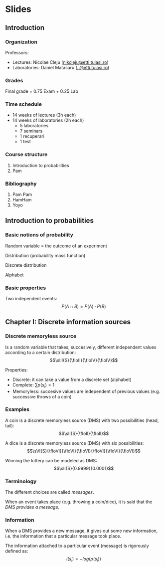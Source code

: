 

Slides
======

Introduction
------

### Organization
Professors:

* Lectures: Nicolae Cleju (nikcleju@etti.tuiasi.ro)
* Laboratories: Daniel Matasaru (..@etti.tuiasi.ro)

### Grades
Final grade = 0.75 Exam + 0.25 Lab

### Time schedule
* 14 weeks of lectures (3h each)
* 14 weeks of laboratories (2h each)
    * 5 laboratories
    * 7 seminars
    * 1 recuperari
    * 1 test 


### Course structure
1. Introduction to probabilities
2. Pam


### Bibliography

1. Pam Pam
1. HamHam
1. Yoyo


Introduction to probabilities
-----

### Basic notions of probability
Random variable = the outcome of an experiment 

Distribution (probability mass function)

Discrete distribution

Alphabet

### Basic properties
Two independent events: $$P(A \cap B) = P(A) \cdot P(B)$$


Chapter I: Discrete information sources
-----



### Discrete memoryless source

Is a random variable that takes, succesively, different independent values according to a certain distribution:
$$\sIII{S}{\fIoII}{\fIoIV}{\fIoIV}$$

Properties:

* Discrete: it can take a value from a discrete set (alphabet)
* Complete: $\sum p(s_i) = 1$
* Memoryless: succesive values are independent of previous values (e.g. successive throws of a coin)

### Examples

A coin is a discrete memoryless source (DMS) with two possibilities (head, tail):
$$\sII{S}{\fIoII}{\fIoII}$$

A dice is a discrete memoryless source (DMS) with six possibilities:
$$\sVI{S}{\fIoVI}{\fIoVI}{\fIoVI}{\fIoVI}{\fIoVI}{\fIoVI}$$

Winning the lottery can be modeled as DMS:
$$\sII{S}{0.9999}{0.0001}$$

### Terminology
The different choices are called *messages*.

When an event takes place (e.g. throwing a coin/dice), it is said that
the *DMS provides a message*.

### Information 
When a DMS provides a new message, it gives out some new information, i.e. the
information that a particular message took place.

The information attached to a particular event (message) is rigorously defined as:
$$i(s_i) = -log(p(s_i))$$
